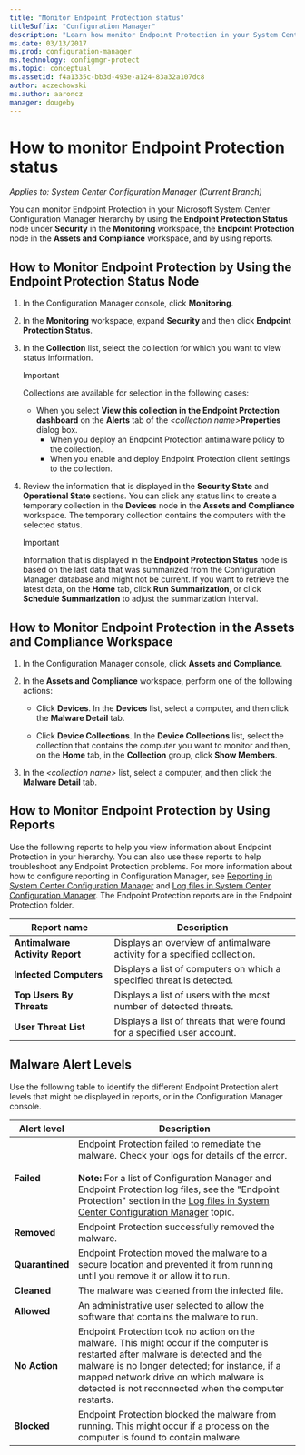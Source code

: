```yaml
---
title: "Monitor Endpoint Protection status"
titleSuffix: "Configuration Manager"
description: "Learn how monitor Endpoint Protection in your System Center Configuration Manager hierarchy."
ms.date: 03/13/2017
ms.prod: configuration-manager
ms.technology: configmgr-protect
ms.topic: conceptual
ms.assetid: f4a1335c-bb3d-493e-a124-83a32a107dc8
author: aczechowski
ms.author: aaroncz
manager: dougeby
---
```

# How to monitor Endpoint Protection status

*Applies to: System Center Configuration Manager (Current Branch)*

You can monitor Endpoint Protection in your Microsoft System Center Configuration Manager hierarchy by using the **Endpoint Protection Status** node under **Security** in the **Monitoring** workspace, the **Endpoint Protection** node in the **Assets and Compliance** workspace, and by using reports.  

##  <a name="BKMK_1"></a> How to Monitor Endpoint Protection by Using the Endpoint Protection Status Node  

1. In the Configuration Manager console, click **Monitoring**.  

2. In the **Monitoring** workspace, expand **Security** and then click **Endpoint Protection Status**.  

3. In the **Collection** list, select the collection for which you want to view status information.  

   > [!IMPORTANT]
   >  Collections are available for selection in the following cases:  
   > 
   > - When you select **View this collection in the Endpoint Protection dashboard** on the **Alerts** tab of the <em><collection name\></em>**Properties** dialog box.  
   >   -   When you deploy an Endpoint Protection antimalware policy to the collection.  
   >   -   When you enable and deploy Endpoint Protection client settings to the collection.  

4. Review the information that is displayed in the **Security State** and **Operational State** sections. You can click any status link to create a temporary collection in the **Devices** node in the **Assets and Compliance** workspace. The temporary collection contains the computers with the selected status.  

   > [!IMPORTANT]  
   >  Information that is displayed in the **Endpoint Protection Status** node is based on the last data that was summarized from the Configuration Manager database and might not be current. If you want to retrieve the latest data, on the **Home** tab, click **Run Summarization**, or click **Schedule Summarization** to adjust the summarization interval.  

##  <a name="BKMK_2"></a> How to Monitor Endpoint Protection in the Assets and Compliance Workspace  

1.  In the Configuration Manager console, click **Assets and Compliance**.  

2.  In the **Assets and Compliance** workspace, perform one of the following actions:  

    -   Click **Devices**. In the **Devices** list, select a computer, and then click the **Malware Detail** tab.  

    -   Click **Device Collections**. In the **Device Collections** list, select the collection that contains the computer you want to monitor and then, on the **Home** tab, in the **Collection** group, click **Show Members**.  

3.  In the *<collection name\>* list, select a computer, and then click the **Malware Detail** tab.  

##  <a name="BKMK_3"></a> How to Monitor Endpoint Protection by Using Reports  
 Use the following reports to help you view information about Endpoint Protection in your hierarchy. You can also use these reports to help troubleshoot any Endpoint Protection problems. For more information about how to configure reporting in Configuration Manager, see [Reporting in System Center Configuration Manager](../../core/servers/manage/reporting.md) and [Log files in System Center Configuration Manager](../../core/plan-design/hierarchy/log-files.md). The Endpoint Protection reports are in the Endpoint Protection folder.  

|Report name|Description|  
|-----------------|-----------------|  
|**Antimalware Activity Report**|Displays an overview of antimalware activity for a specified collection.|  
|**Infected Computers**|Displays a list of computers on which a specified threat is detected.|  
|**Top Users By Threats**|Displays a list of users with the most number of detected threats.|  
|**User Threat List**|Displays a list of threats that were found for a specified user account.|  

## Malware Alert Levels  
 Use the following table to identify the different Endpoint Protection alert levels that might be displayed in reports, or in the Configuration Manager console.  

|Alert level|Description|  
|-----------------|-----------------|  
|**Failed**|Endpoint Protection failed to remediate the malware. Check your logs for details of the error.<br /><br /> **Note:** For a list of Configuration Manager and Endpoint Protection log files, see the "Endpoint Protection" section in the [Log files in System Center Configuration Manager](../../core/plan-design/hierarchy/log-files.md) topic.|  
|**Removed**|Endpoint Protection successfully removed the malware.|  
|**Quarantined**|Endpoint Protection moved the malware to a secure location and prevented it from running until you remove it or allow it to run.|  
|**Cleaned**|The malware was cleaned from the infected file.|  
|**Allowed**|An administrative user selected to allow the software that contains the malware to run.|  
|**No Action**|Endpoint Protection took no action on the malware. This might occur if the computer is restarted after malware is detected and the malware is no longer detected; for instance, if a mapped network drive on which malware is detected is not reconnected when the computer restarts.|  
|**Blocked**|Endpoint Protection blocked the malware from running. This might occur if a process on the computer is found to contain malware.|
